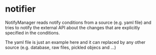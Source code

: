 # notifier

NotifyManager reads notify conditions from a source (e.g. yaml file) and tries to
notify the external API about the changes that are explicitly specified in the conditions.

The yaml file is just an example here and it can replaced by any other source (e.g. database, raw files, pickled objecs and ...)
